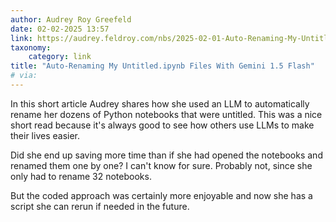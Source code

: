 ```yaml
---
author: Audrey Roy Greefeld
date: 02-02-2025 13:57
link: https://audrey.feldroy.com/nbs/2025-02-01-Auto-Renaming-My-Untitled-ipynb-Files-With-Gemini
taxonomy:
    category: link
title: "Auto-Renaming My Untitled.ipynb Files With Gemini 1.5 Flash"
# via:
---
```


In this short article Audrey shares how she used an LLM to automatically rename her dozens of Python notebooks that were untitled.
This was a nice short read because it's always good to see how others use LLMs to make their lives easier.

Did she end up saving more time than if she had opened the notebooks and renamed them one by one?
I can't know for sure.
Probably not, since she only had to rename 32 notebooks.

But the coded approach was certainly more enjoyable and now she has a script she can rerun if needed in the future.

